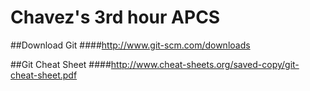 # Chavez's 3rd hour APCS 
##Download Git 
####http://www.git-scm.com/downloads

##Git Cheat Sheet 
####http://www.cheat-sheets.org/saved-copy/git-cheat-sheet.pdf

